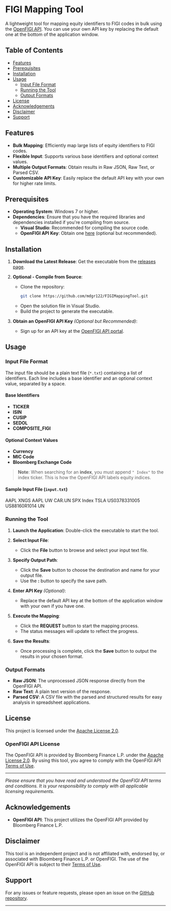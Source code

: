 # FIGI Mapping Tool

A lightweight tool for mapping equity identifiers to FIGI codes in bulk using the [OpenFIGI API](https://www.openfigi.com/api). You can use your own API key by replacing the default one at the bottom of the application window.

## Table of Contents

- [Features](#features)
- [Prerequisites](#prerequisites)
- [Installation](#installation)
- [Usage](#usage)
  - [Input File Format](#input-file-format)
  - [Running the Tool](#running-the-tool)
  - [Output Formats](#output-formats)
- [License](#license)
- [Acknowledgements](#acknowledgements)
- [Disclaimer](#disclaimer)
- [Support](#support)

## Features

- **Bulk Mapping**: Efficiently map large lists of equity identifiers to FIGI codes.
- **Flexible Input**: Supports various base identifiers and optional context values.
- **Multiple Output Formats**: Obtain results in Raw JSON, Raw Text, or Parsed CSV.
- **Customizable API Key**: Easily replace the default API key with your own for higher rate limits.

## Prerequisites

- **Operating System**: Windows 7 or higher.
- **Dependencies**: Ensure that you have the required libraries and dependencies installed if you're compiling from source.
  - **Visual Studio**: Recommended for compiling the source code.
  - **OpenFIGI API Key**: Obtain one [here](https://www.openfigi.com/api) (optional but recommended).

## Installation

1. **Download the Latest Release**: Get the executable from the [releases page](https://github.com/mdgr122/FIGIMappingTool/releases).

2. **Optional - Compile from Source**:
   - Clone the repository:
     ```bash
     git clone https://github.com/mdgr122/FIGIMappingTool.git
     ```
   - Open the solution file in Visual Studio.
   - Build the project to generate the executable.

3. **Obtain an OpenFIGI API Key** *(Optional but Recommended)*:
   - Sign up for an API key at the [OpenFIGI API portal](https://www.openfigi.com/api).

## Usage

### Input File Format

The input file should be a plain text file (`*.txt`) containing a list of identifiers. Each line includes a base identifier and an optional context value, separated by a space.

#### Base Identifiers

- **TICKER**
- **ISIN**
- **CUSIP**
- **SEDOL**
- **COMPOSITE_FIGI**

#### Optional Context Values

- **Currency**
- **MIC Code**
- **Bloomberg Exchange Code**

> **Note**: When searching for an **index**, you must append `" Index"` to the index ticker. This is how the OpenFIGI API labels equity indices.

#### Sample Input File (`input.txt`)
AAPL XNGS 
AAPL UW 
CAR.UN 
SPX Index 
TSLA
US0378331005
US88160R1014 UN


### Running the Tool

1. **Launch the Application**: Double-click the executable to start the tool.

2. **Select Input File**:
   - Click the **File** button to browse and select your input text file.

3. **Specify Output Path**:
   - Click the **Save** button to choose the destination and name for your output file.
   - Use the **:** button to specify the save path.

4. **Enter API Key** *(Optional)*:
   - Replace the default API key at the bottom of the application window with your own if you have one.

5. **Execute the Mapping**:
   - Click the **REQUEST** button to start the mapping process.
   - The status messages will update to reflect the progress.

6. **Save the Results**:
   - Once processing is complete, click the **Save** button to output the results in your chosen format.

### Output Formats

- **Raw JSON**: The unprocessed JSON response directly from the OpenFIGI API.
- **Raw Text**: A plain text version of the response.
- **Parsed CSV**: A CSV file with the parsed and structured results for easy analysis in spreadsheet applications.

## License

This project is licensed under the [Apache License 2.0](LICENSE).

### OpenFIGI API License

The OpenFIGI API is provided by Bloomberg Finance L.P. under the [Apache License 2.0](http://www.apache.org/licenses/LICENSE-2.0). By using this tool, you agree to comply with the OpenFIGI API [Terms of Use](https://www.openfigi.com/api#terms).

---

*Please ensure that you have read and understood the OpenFIGI API terms and conditions. It is your responsibility to comply with all applicable licensing requirements.*

## Acknowledgements

- **OpenFIGI API**: This project utilizes the OpenFIGI API provided by Bloomberg Finance L.P.

## Disclaimer

This tool is an independent project and is not affiliated with, endorsed by, or associated with Bloomberg Finance L.P. or OpenFIGI. The use of the OpenFIGI API is subject to their [Terms of Use](https://www.openfigi.com/api#terms).

## Support

For any issues or feature requests, please open an issue on the [GitHub repository](https://github.com/mdgr122/FIGIMappingTool/issues).

---
